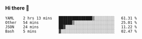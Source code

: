 ### Hi there 👋

<!--
**yeya24/yeya24** is a ✨ _special_ ✨ repository because its `README.md` (this file) appears on your GitHub profile.

Here are some ideas to get you started:

- 🔭 I’m currently working on ...
- 🌱 I’m currently learning ...
- 👯 I’m looking to collaborate on ...
- 🤔 I’m looking for help with ...
- 💬 Ask me about ...
- 📫 How to reach me: ...
- 😄 Pronouns: ...
- ⚡ Fun fact: ...
-->

<!--START_SECTION:waka-->
```text
YAML    2 hrs 13 mins   ███████████████▒░░░░░░░░░   61.31 % 
Other   54 mins         ██████▒░░░░░░░░░░░░░░░░░░   25.01 % 
JSON    24 mins         ██▓░░░░░░░░░░░░░░░░░░░░░░   11.22 % 
Bash    5 mins          ▓░░░░░░░░░░░░░░░░░░░░░░░░   02.47 % 
```
<!--END_SECTION:waka-->
